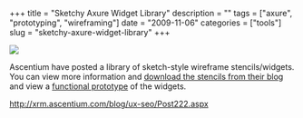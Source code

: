 +++
title = "Sketchy Axure Widget Library"
description = ""
tags = ["axure", "prototyping", "wireframing"]
date = "2009-11-06"
categories = ["tools"]
slug = "sketchy-axure-widget-library"
+++


<div class="screenshot"><img src="/media/tools/external/axure-sketch-stencil.jpg" /></div>
<p>Ascentium have posted a library of sketch-style wireframe stencils/widgets. You can view more information and <a href="http://xrm.ascentium.com/blog/ux-seo/Post222.aspx">download the stencils from their blog</a> and view a <a href="http://xrm.ascentium.com/blog/ux-seo/Gallery/SketchyAxureWidgetsPrototype/Sketchy_Axure_Widgets_Library_inventory_%5BAscentium.com%5D.html">functional prototype</a> of the widgets.</p>
  
<p><a href="http://xrm.ascentium.com/blog/ux-seo/Post222.aspx">http://xrm.ascentium.com/blog/ux-seo/Post222.aspx</a></p>
      
